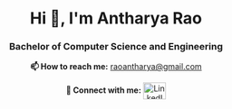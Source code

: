 <h1 align="center">Hi 👋, I'm Antharya Rao</h1>
<h3 align="center">Bachelor of Computer Science and Engineering</h3>

<p align="center">
  <strong>📫 How to reach me:</strong> 
  <a href="mailto:raoantharya@gmail.com">raoantharya@gmail.com</a>
</p>

<p align="center">
  <strong>🔗 Connect with me:</strong>
  <a href="https://linkedin.com/in/antharya-rao" target="blank">
    <img 
      align="center" 
      src="https://raw.githubusercontent.com/rahuldkjain/github-profile-readme-generator/master/src/images/icons/Social/linked-in-alt.svg" 
      alt="LinkedIn" 
      height="30" 
      width="40" />
  </a>
</p>
